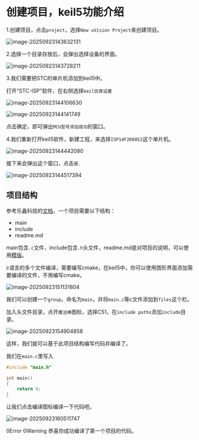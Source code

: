 # 创建项目，keil5功能介绍

1.创建项目，点击`project`，选择`New uVision Project`来创建项目。

![image-20250923143632131](./%E5%88%9B%E5%BB%BA%E9%A1%B9%E7%9B%AE.assets/image-20250923143632131.png)

2.选择一个目录存放后，会弹出选择设备的界面。

![image-20250923143728211](./%E5%88%9B%E5%BB%BA%E9%A1%B9%E7%9B%AE.assets/image-20250923143728211.png)

3.我们需要把STC的单片机添加到keil5中。

打开“STC-ISP”软件，在右侧选择`keil仿真设置`

![image-20250923144106630](./%E5%88%9B%E5%BB%BA%E9%A1%B9%E7%9B%AE.assets/image-20250923144106630.png)

![image-20250923144141749](./%E5%88%9B%E5%BB%BA%E9%A1%B9%E7%9B%AE.assets/image-20250923144141749.png)

点击确定，即可弹出`MCU型号添加成功`的窗口。

4.我们重新打开keil5软件，新建工程，来选择`ISP14F2K60S2`这个单片机。

![image-20250923144442080](./%E5%88%9B%E5%BB%BA%E9%A1%B9%E7%9B%AE.assets/image-20250923144442080.png)

接下来会弹出这个窗口，点击`是`.

![image-20250923144517394](./%E5%88%9B%E5%BB%BA%E9%A1%B9%E7%9B%AE.assets/image-20250923144517394.png)

## 项目结构

参考乐鑫科技的[文档](https://docs.espressif.com/projects/esp-idf/zh_CN/stable/esp32/contribute/creating-examples.html)，一个项目需要以下结构：

- main
- include
- readme.md

main包含`.c`文件，include包含`.h`头文件，readme.md是对项目的说明，可以使用[模版](https://github.com/espressif/esp-idf/blob/v5.5.1/docs/TEMPLATE_EXAMPLE_README.md)。

c语言的多个文件编译，需要编写cmake，在keil5中，你可以使用图形界面添加需要编译的文件，不用编写cmake。

![image-20250923151131804](./%E5%88%9B%E5%BB%BA%E9%A1%B9%E7%9B%AE.assets/image-20250923151131804.png)

我们可以创建一个`group`，命名为`main`，并将`main.c`等c文件添加到`files`这个栏。

加入头文件目录，点开`魔法棒`图标，选择C51，在`include paths`添加`include`目录。

![image-20250923154904858](./%E5%88%9B%E5%BB%BA%E9%A1%B9%E7%9B%AE.assets/image-20250923154904858.png)

这样，我们就可以基于此项目结构编写代码并编译了。

我们在`main.c`里写入

```c
#include "main.h"

int main()
{
	return 0;
}
```

让我们点击编译图标编译一下代码吧。

![image-20250923160511747](./%E5%88%9B%E5%BB%BA%E9%A1%B9%E7%9B%AE.assets/image-20250923160511747.png)

0Error 0Warning  恭喜你成功编译了第一个项目的代码。

